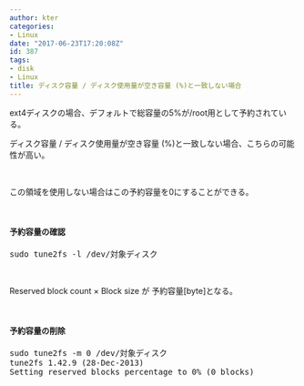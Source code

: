 ```yaml
---
author: kter
categories:
- Linux
date: "2017-06-23T17:20:08Z"
id: 387
tags:
- disk
- Linux
title: ディスク容量 / ディスク使用量が空き容量 (%)と一致しない場合
---
```

ext4ディスクの場合、デフォルトで総容量の5%が/root用として予約されている。

ディスク容量 / ディスク使用量が空き容量 (%)と一致しない場合、こちらの可能性が高い。

&nbsp;

この領域を使用しない場合はこの予約容量を0にすることができる。

&nbsp;

#### 予約容量の確認

<pre>sudo tune2fs -l /dev/対象ディスク</pre>

&nbsp;

Reserved block count × Block size が 予約容量[byte]となる。

&nbsp;

#### 予約容量の削除

<pre>sudo tune2fs -m 0 /dev/対象ディスク
tune2fs 1.42.9 (28-Dec-2013)
Setting reserved blocks percentage to 0% (0 blocks)</pre>